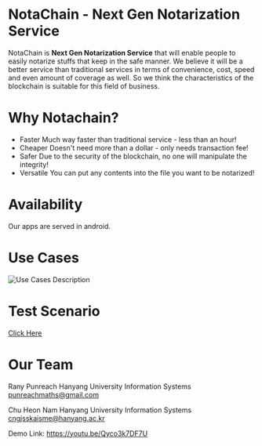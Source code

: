 # NotaChain -  Next Gen Notarization Service

NotaChain is **Next Gen Notarization Service** that will enable people to easily notarize stuffs that keep in the safe manner.  We believe it will be a better service than traditional services in terms of convenience, cost, speed and even amount of coverage as well. So we think the characteristics of the blockchain is suitable for this field of business.


# Why Notachain?
- Faster
Much way faster than traditional service - less than an hour!
- Cheaper
Doesn't need more than a dollar - only needs transaction fee!
- Safer
Due to the security of the blockchain, no one will manipulate the integrity!
- Versatile
You can put any contents into the file you want to be notarized!

# Availability

Our apps are served in android.

# Use Cases
![Use Cases Description](https://i.ibb.co/84R8h7K/Use-Case.png)


# Test Scenario

[Click Here](https://hyu-my.sharepoint.com/:x:/g/personal/cngjsskaisme_hanyang_ac_kr/EYbWzMMyssBHm6LRPPMrifMBQFcjqAx43ANUXelPwhN8Lw?e=F1CZLc)

# Our Team
Rany Punreach
Hanyang University
Information Systems
punreachmaths@gmail.com

Chu Heon Nam
Hanyang University
Information Systems
cngjsskaisme@hanyang.ac.kr

Demo Link: https://youtu.be/Qyco3k7DF7U
